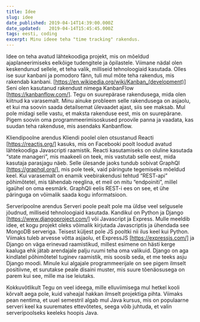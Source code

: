 ```yaml
---
title: Idee
slug: idee
date_published: 2019-04-14T14:39:00.000Z
date_updated:   2019-04-14T15:45:45.000Z
tags: eesti, coding
excerpt: Minu ideee teha "time tracking" rakendus. 
---
```


  Idee on teha avatud lähtekoodiga projekt, mis on mõeldud ajaplaneerimiseks
eelkõige tudengitele ja õpilastele. Viimane nädal olen keskendunud sellele, et
teha valik, milliseid tehnoloogiaid kasutada. Olles ise suur kanbani ja pomodoro
fänn, tuli mul mõte teha rakendus, mis rakendab kanbani.
[https://en.wikipedia.org/wiki/Kanban_(development)]  Seni olen kasutanud
rakendust nimega KanbanFlow [https://kanbanflow.com/]. Tegu on suurepärase
rakendusega, mida olen kiitnud ka varasemalt. Minu ainuke probleem selle
rakendusega on asjaolu, et kui ma soovin saada detailsemat ülevaadet ajast, siis
see maksab. Mul pole midagi selle vastu, et maksta rakenduse eest, mis on
suurepärane. Pigem soovin oma programmeerimisoskused proovile panna ja vaadata,
kas suudan teha rakenduse, mis asendaks Kanbanflow.

Kliendipoolne arendus
  Kliendi poolel olen otsustanud Reacti [https://reactjs.org/]  kasuks, mis on
Facebooki poolt loodud avatud lähtekoodiga Javascripti raamistik. Reacti
kasutamiseks on oluline kasutada “state manageri”, mis maakeeli on teek, mis
vastutab selle eest, mida kasutaja parasjagu näeb. Selle ülesande jaoks tundub
sobivat GraphQl [https://graphql.org/], mis pole teek, vaid päringute tegemiseks
mõeldud keel. Kui varasemalt on enamik veebirakendusi tehtud “REST-api”
põhimõtetel, mis tähendab reeglina, et meil on mitu “endpoiniti”, millel igaühel
on oma eesmärk. GraphQli eelis REST-i ees on see, et ühe päringuga on võimalik
saada kogu informatsioon.

Serveripoolne arendus
Serveri poole pealt pole ma üldse veel selgusele jõudnud, milliseid
tehnoloogiaid kasutada. Kandikul on Python ja Django
[https://www.djangoproject.com/]  või Javascript ja Express. Mulle meeldib idee,
et kogu projekt oleks võimalik kirjutada Javascriptis ja ühendada see MongoDB
serveriga. Teisest küljest pole JS pooltki nii ilus keel kui Python. Viimaks
tuleb arvesse võtta asjaolu, et ExpressJS [https://expressjs.com/]  ja Django on
väga erinevad raamistikud, millest esimene on hästi kerge kaaluga ehk jätab
arendajale palju ruumi teha oma valikuid. Django on aga kindlatel põhimõtetel
tuginev raamistik, mis soosib seda, et me teeks asju Django moodi. Minule kui
algajale programmeerijale on see pigem ilmselt positiivne, et surutakse peale
disaini muster, mis suure tõenäosusega on parem kui see, mille ma ise leiutaks.

Kokkuvõtlikult
  Tegu on veel ideega, mille elluviimisega mul hetkel kooli kõrvalt aega pole,
kuid vaheajal hakkan ilmselt projektiga pihta. Viimaks pean nentima, et uuel
semestril algab mul Java kursus, mis on populaarne serveri keel ka suuremates
ettevõtetes, seega võib juhtuda, et valin serveripoolseks keeleks hoopis Java.
